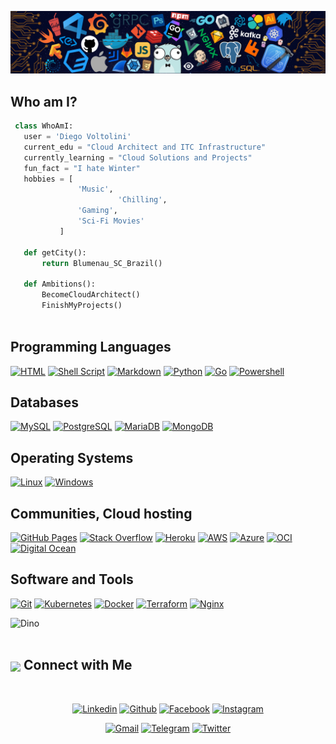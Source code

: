 ![Github Banner](https://github.com/Jaydeep-Yadav/Jaydeep-Yadav/blob/main/banner.png)

## Who am I?

 ```python
  class WhoAmI:
    user = 'Diego Voltolini'
	current_edu = "Cloud Architect and ITC Infrastructure"
    currently_learning = "Cloud Solutions and Projects"
    fun_fact = "I hate Winter"
	hobbies = [
				'Music',
                         'Chilling',
			 	'Gaming',
				'Sci-Fi Movies'
			]
	
	def getCity():
		return Blumenau_SC_Brazil()
	
	def Ambitions():
		BecomeCloudArchitect()
		FinishMyProjects()
	
 ```


## Programming Languages

<p>
    <a href="#"><img alt="HTML" src="https://img.shields.io/badge/HTML-239120?style=for-the-badge&logo=html5&logoColor=white"></a>
    <a href="#"><img alt="Shell Script" src="https://img.shields.io/badge/Shell_Script-121011?style=for-the-badge&logo=gnu-bash&logoColor=white"></a>
    <a href="#"><img alt="Markdown" src="https://img.shields.io/badge/Markdown-000000?style=for-the-badge&logo=markdown&logoColor=white"></a>
    <a href="#"><img alt="Python" src="https://img.shields.io/badge/Python-14354C?style=for-the-badge&logo=python&logoColor=white"></a>
    <a href="#"><img alt="Go" src="https://img.shields.io/badge/Go-00ADD8?style=for-the-badge&logo=go&logoColor=white"></a>
    <a href="#"><img alt="Powershell" src="https://img.shields.io/badge/Powershell-2CA5E0?style=for-the-badge&logo=powershell&logoColor=white"></a>
	
</p>

## Databases
<p>
	<a href="#"><img alt="MySQL" src="https://img.shields.io/badge/MySQL-00000F?style=for-the-badge&logo=mysql&logoColor=white"></a>
	<a href="#"><img alt="PostgreSQL" src="https://img.shields.io/badge/PostgreSQL-316192?style=for-the-badge&logo=postgresql&logoColor=white"></a>
	<a href="#"><img alt="MariaDB" src="https://img.shields.io/badge/MariaDB-01529E?style=for-the-badge&logo=mariadb&logoColor=white"></a>
	<a href="#"><img alt="MongoDB" src="https://img.shields.io/badge/MongoDB-4EA94B?style=for-the-badge&logo=mongodb&logoColor=white"></a>
</p>

## Operating Systems
<p>
	<a href="#"><img alt="Linux" src="https://img.shields.io/badge/Linux-E34F26?style=for-the-badge&logo=linux&logoColor=black"></a>
	<a href="#"><img alt="Windows" src="https://img.shields.io/badge/Windows-017AD7?style=for-the-badge&logo=windows&logoColor=white"></a>
	
	
</p>

<!--## Browsers
<p>
	<a href="#"><img alt="Chrome" src="https://img.shields.io/badge/Google_chrome-4285F4?logo=Google-Chrome&logoColor=white"></a>
	<a href="#"><img alt="Edge" src="https://img.shields.io/badge/Microsoft_Edge-0078D7?logo=Microsoft-edge&logoColor=white"></a>
</p>-->
## Communities, Cloud hosting

<p>
    <a href="#"><img alt="GitHub Pages" src="https://img.shields.io/badge/GitHub-100000?style=for-the-badge&logo=github&logoColor=white"></a>
    <a href="#"><img alt="Stack Overflow" src="https://img.shields.io/badge/Stack_Overflow-FE7A16?style=for-the-badge&logo=stack-overflow&logoColor=white"></a>
    <!--<a href="#"><img alt="Server Fault" src="https://img.shields.io/badge/DigitalOcean-0080FF?style=for-the-badge&logo=digitalocean&logoColor=white"></a>-->
    <a href="#"><img alt="Heroku" src="https://img.shields.io/badge/Heroku-430098?style=for-the-badge&logo=heroku&logoColor=white"></a>
    <a href="#"><img alt="AWS" src="https://img.shields.io/badge/Amazon_AWS-232F3E?style=for-the-badge&logo=amazon-aws&logoColor=white"></a>
    <a href="#"><img alt="Azure" src="https://img.shields.io/badge/Microsoft_Azure-0089D6?style=for-the-badge&logo=microsoft-azure&logoColor=white"></a>
	<a href="#"><img alt="OCI" src="https://img.shields.io/badge/Oracle-F80000?style=for-the-badge&logo=oracle&logoColor=white"></a>
	<a href="#"><img alt="Digital Ocean" src="https://img.shields.io/badge/Digital Ocean-0080FF?style=for-the-badge&logo=digitalocean&logoColor=white"></a>
    
    
</p> 

## Software and Tools
<p>
   	<a href="#"><img alt="Git" src="https://img.shields.io/badge/Git-E34F26?style=for-the-badge&logo=git&logoColor=white"></a>
	<a href="#"><img alt="Kubernetes" src="https://img.shields.io/badge/Kubernetes-326DE6?style=for-the-badge&logo=kubernetes&logoColor=white"></a>
    	<a href="#"><img alt="Docker" src="https://img.shields.io/badge/Docker-2496ED?style=for-the-badge&logo=docker&logoColor=white"></a>
    	<a href="#"><img alt="Terraform" src="https://img.shields.io/badge/Terraform-7B42BC?style=for-the-badge&logo=terraform&logoColor=white"></a>
	<!--<a href="#"><img alt="Apache" src="https://img.shields.io/badge/Apache-CA2136?style=for-the-badge&logo=apache&logoColor=white"></a>-->
	<a href="#"><img alt="Nginx" src="https://img.shields.io/badge/Nginx-009639?style=for-the-badge&logo=nginx&logoColor=white"></a>
	
	
</p>

![Dino](https://github.com/sourabmaity/sourabmaity/blob/main/dino.gif)
<br>
<br>
<h2><img src="https://emojis.slackmojis.com/emojis/images/1579216111/7550/pikachu_wave.gif?1579216111" align="center"
                width="28" /> Connect with Me</h2>
<br>

<p align="center">
  <a href="https://www.linkedin.com/in/diegovoltolini/"><img alt="Linkedin" title="Diego Voltolini Linkedin" target="_blank" src="https://img.shields.io/badge/LinkedIn-0077B5?style=for-the-badge&logo=linkedin&logoColor=white"></a>
  <a href="https://voltolini.github.io/"><img alt="Github" title="Diego Voltolini Github" src="https://img.shields.io/badge/GitHub-100000?style=for-the-badge&logo=github&logoColor=white"></a>
   <a href="https://www.facebook.com/divoltolini"><img alt="Facebook" title="Diego Voltolini FB" src="https://img.shields.io/badge/Facebook-1877F2?style=for-the-badge&logo=facebook&logoColor=white"></a>
  <a href="https://instagram.com/euvoltolini"><img alt="Instagram" title="Diego Voltolini Instagram" src="https://img.shields.io/badge/Instagram-E4405F?style=for-the-badge&logo=instagram&logoColor=white"></a>
 </p>
 <p align="center">
  <a href="mailto:diegovolt@gmail.com"><img alt="Gmail" title="Diego Voltolini Gmail" src="https://img.shields.io/badge/Gmail-D14836?style=for-the-badge&logo=gmail&logoColor=white"></a>
  <a href="https://t.me/divoltolini"><img alt="Telegram" title="Diego Voltolini Telegram" src="https://img.shields.io/badge/Telegram-2CA5E0?style=for-the-badge&logo=telegram&logoColor=white"></a> 
  <a href="https://twitter.com/voltolini"><img alt="Twitter" title="Diego Voltolini Twitter" src="https://img.shields.io/badge/Twitter-1DA1F2?style=for-the-badge&logo=twitter&logoColor=white"></a>

</p>
